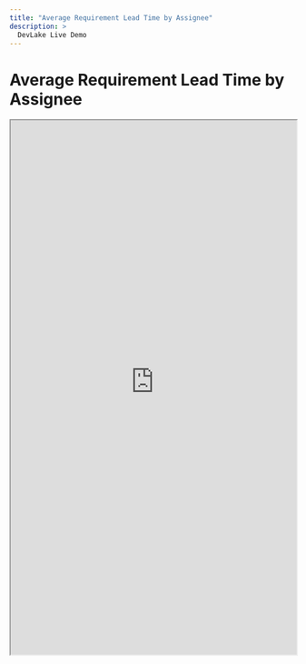 ```yaml
---
title: "Average Requirement Lead Time by Assignee"
description: >
  DevLake Live Demo
---
```


# Average Requirement Lead Time by Assignee
<iframe src="https://grafana-lake.demo.devlake.io/d/q27fk7cnk/demo-average-requirement-lead-time-by-assignee?orgId=1&from=now-6M&to=now" width="100%" height="940px"></iframe>